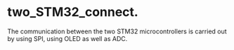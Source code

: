 # two_STM32_connect.
The communication between the two STM32 microcontrollers is carried out by using SPI, using OLED as well as ADC.
